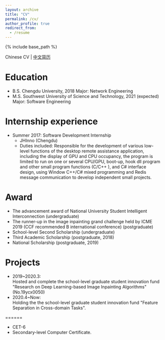 ```yaml
---
layout: archive
title: "CV"
permalink: /cv/
author_profile: true
redirect_from:
  - /resume
---
```


{% include base_path %}

Chinese CV | [中文简历](http://GuardSkill.github.io/files/Resume.pdf)  
  
Education
======
* B.S. Chengdu University, 2018           Major: Network Engineering
* M.S. Southwest University of Science and Technology, 2021 (expected)  Major: Software Engineering
<!-- * Ph.D None -->

Internship experience
======
* Summer 2017: Software Development Internship
  * JHInno (Chengdu)   
  * Duties included: Responsible for the development of various low-level functions of the desktop remote assistance application, including the display of GPU and CPU occupancy, the program is limited to run on one or several CPU/GPU, boot-up, hook dll program and other small program functions (C/C++ ), and C# interface design, using Window C++/C# mixed programming and Redis message communication to develop independent small projects.
  <!-- * Supervisor: Ji Luo -->

  
Award
======
* The advancement award of National University Student Intelligent Interconnection (undergraduate)
* The runner-up in the image inpainting grand challenge held by ICME 2019 (CCF recommended B international conference) (postgraduate)
* School-level Second Scholarship (undergraduate)
* Third Academic Scholarship (postgraduate, 2018)
* National Scholarship (postgraduate, 2019)

Projects
======
* 2019~2020.3:   
Hosted and complete the school-level graduate student innovation fund "Research on Deep Learning-based Image Inpainting Algorithms" (No.19ycx0050)
* 2020.4~Now:  
Holding the the school-level graduate student innovation fund "Feature Separation in Cross-domain Tasks".

======
* CET-6
* Secondary-level Computer Certificate.
  
